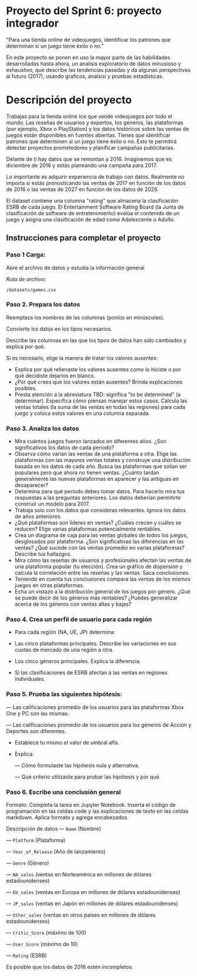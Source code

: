 # Proyecto del Sprint 6: proyecto integrador

"Para una tienda online de videojuegos, identificar los patrones que determinan si un juego tiene éxito o no."

En este proyecto se ponen en uso la mayor parte de las habilidades desarrolladas hasta ahora, un analisis exploratorio de datos minusioso y exhaustivo, que describe las tendencias pasadas y da algunas perspectivas al futuro (2017), usando graficos, analsisi y pruebas estadisticas.

# Descripción del proyecto
Trabajas para la tienda online Ice que vende videojuegos por todo el mundo. Las reseñas de usuarios y expertos, los géneros, las plataformas (por ejemplo, Xbox o PlayStation) y los datos históricos sobre las ventas de juegos están disponibles en fuentes abiertas. Tienes que identificar patrones que determinen si un juego tiene éxito o no. Esto te permitirá detectar proyectos prometedores y planificar campañas publicitarias.

Delante de ti hay datos que se remontan a 2016. Imaginemos que es diciembre de 2016 y estás planeando una campaña para 2017.

Lo importante es adquirir experiencia de trabajo con datos. Realmente no importa si estás pronosticando las ventas de 2017 en función de los datos de 2016 o las ventas de 2027 en función de los datos de 2026.

El dataset contiene una columna "rating" que almacena la clasificación ESRB de cada juego. El Entertainment Software Rating Board (la Junta de clasificación de software de entretenimiento) evalúa el contenido de un juego y asigna una clasificación de edad como Adolescente o Adulto.

## Instrucciones para completar el proyecto
### Paso 1 Carga:
Abre el archivo de datos y estudia la información general 

*Ruta de archivo:*

`/datasets/games.csv `

### Paso 2. Prepara los datos

Reemplaza los nombres de las columnas (ponlos en minúsculas).

Convierte los datos en los tipos necesarios.

Describe las columnas en las que los tipos de datos han sido cambiados y explica por qué.

Si es necesario, elige la manera de tratar los valores ausentes:

- Explica por qué rellenaste los valores ausentes como lo hiciste o por qué decidiste dejarlos en blanco.
- ¿Por qué crees que los valores están ausentes? Brinda explicaciones posibles.
- Presta atención a la abreviatura TBD: significa "to be determined" (a determinar). Especifica cómo piensas manejar estos casos.
Calcula las ventas totales (la suma de las ventas en todas las regiones) para cada juego y coloca estos valores en una columna separada.

### Paso 3. Analiza los datos

- Mira cuántos juegos fueron lanzados en diferentes años. ¿Son significativos los datos de cada período?
- Observa cómo varían las ventas de una plataforma a otra. Elige las plataformas con las mayores ventas totales y construye una distribución basada en los datos de cada año. Busca las plataformas que solían ser populares pero que ahora no tienen ventas. ¿Cuánto tardan generalmente las nuevas plataformas en aparecer y las antiguas en desaparecer?
- Determina para qué período debes tomar datos. Para hacerlo mira tus respuestas a las preguntas anteriores. Los datos deberían permitirte construir un modelo para 2017.
- Trabaja solo con los datos que consideras relevantes. Ignora los datos de años anteriores.
- ¿Qué plataformas son líderes en ventas? ¿Cuáles crecen y cuáles se reducen? Elige varias plataformas potencialmente rentables.
- Crea un diagrama de caja para las ventas globales de todos los juegos, desglosados por plataforma. ¿Son significativas las diferencias en las ventas? ¿Qué sucede con las ventas promedio en varias plataformas? Describe tus hallazgos.
- Mira cómo las reseñas de usuarios y profesionales afectan las ventas de una plataforma popular (tu elección). Crea un gráfico de dispersión y calcula la correlación entre las reseñas y las ventas. Saca conclusiones.
- Teniendo en cuenta tus conclusiones compara las ventas de los mismos juegos en otras plataformas.
- Echa un vistazo a la distribución general de los juegos por género. ¿Qué se puede decir de los géneros más rentables? ¿Puedes generalizar acerca de los géneros con ventas altas y bajas?

### Paso 4. Crea un perfil de usuario para cada región

- Para cada región (NA, UE, JP) determina:

- Las cinco plataformas principales. Describe las variaciones en sus cuotas de mercado de una región a otra.
- Los cinco géneros principales. Explica la diferencia.
- Si las clasificaciones de ESRB afectan a las ventas en regiones individuales.

### Paso 5. Prueba las siguientes hipótesis:

— Las calificaciones promedio de los usuarios para las plataformas Xbox One y PC son las mismas.

— Las calificaciones promedio de los usuarios para los géneros de Acción y Deportes son diferentes.

- Establece tu mismo el valor de umbral alfa.

- Explica:

  — Cómo formulaste las hipótesis nula y alternativa.

  — Qué criterio utilizaste para probar las hipótesis y por qué.

### Paso 6. Escribe una conclusión general

Formato: Completa la tarea en Jupyter Notebook. Inserta el código de programación en las celdas code y las explicaciones de texto en las celdas markdown. Aplica formato y agrega encabezados.

Descripción de datos
— `Name` (Nombre)

— `Platform` (Plataforma)

— `Year_of_Release` (Año de lanzamiento)

— `Genre` (Género) 

— `NA_sales` (ventas en Norteamérica en millones de dólares estadounidenses) 

— `EU_sales` (ventas en Europa en millones de dólares estadounidenses) 

— `JP_sales` (ventas en Japón en millones de dólares estadounidenses) 

— `Other_sales` (ventas en otros países en millones de dólares estadounidenses) 

— `Critic_Score` (máximo de 100) 

— `User_Score` (máximo de 10) 

— `Rating` (ESRB)

Es posible que los datos de 2016 estén incompletos.

